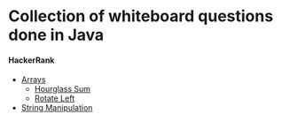 # Collection of whiteboard questions done in Java

#### HackerRank
- [Arrays](src/main/java/hackerrank/arrays) 
  - [Hourglass Sum](/src/main/java/hackerrank/arrays/HourglassSum.java)
  - [Rotate Left](/src/main/java/hackerrank/arrays/RotateLeft.java)
- [String Manipulation](src/main/java/hackerrank/stringmanipulation/AlternatingCharacters.java)


